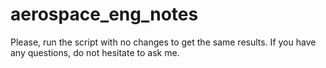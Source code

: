 # aerospace_eng_notes
Please, run the script with no changes to get the same results. If you have any questions, do not hesitate to ask me. 
